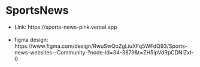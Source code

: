# SportsNews

<ul>
  <li>Link: https://sports-news-pink.vercel.app</li> <br>
  <li>figma design: https://www.figma.com/design/RwuSwQoZgLiuXFq5WFdQ93/Sports-news-websites--Community-?node-id=34-3879&t=ZH5lpVdRpCDNlZxI-0</li>
</ul>
